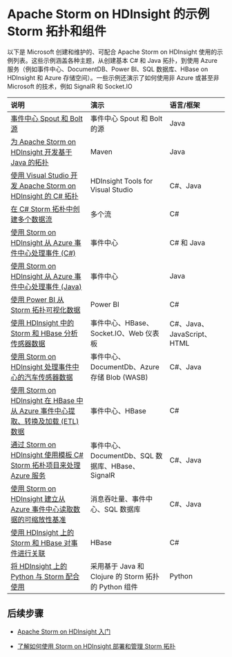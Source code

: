 <properties
 pageTitle="HDInsight 上的示例 Apache Storm 拓扑 | Azure"
 description="使用 Apache Storm on HDInsight 创建和测试的示例 Storm 拓扑列表，包括基本 C# 和 Java 拓扑，以及事件中心的用法。"
 services="hdinsight"
 documentationCenter=""
 authors="Blackmist"
 manager="paulettm"
 editor="cgronlun"
	tags="azure-portal"/>

<tags
	ms.service="hdinsight"
	ms.date="03/18/2016"
	wacn.date="04/26/2016"/>

# Apache Storm on HDInsight 的示例 Storm 拓扑和组件

以下是 Microsoft 创建和维护的、可配合 Apache Storm on HDInsight 使用的示例列表。这些示例涵盖各种主题，从创建基本 C# 和 Java 拓扑，到使用 Azure 服务（例如事件中心、DocumentDB、Power BI、SQL 数据库、HBase on HDInsight 和 Azure 存储空间）。一些示例还演示了如何使用非 Azure 或甚至非 Microsoft 的技术，例如 SignalR 和 Socket.IO

| 说明 | 演示 | 语言/框架 |
|:--------------------------------------------------------------------------------------------------------|:-----------------------------------------------------|:---------------------------|
| [事件中心 Spout 和 Bolt 源](https://github.com/apache/storm/tree/master/external/storm-eventhubs) | 事件中心 Spout 和 Bolt 的源 | Java |
| [为 Apache Storm on HDInsight 开发基于 Java 的拓扑][5797064f] | Maven | Java |
| [使用 Visual Studio 开发 Apache Storm on HDInsight 的 C# 拓扑][16fce2d1] | HDInsight Tools for Visual Studio | C#、Java |
| [在 C# Storm 拓朴中创建多个数据流][ec5a4064] | 多个流 | C# |
| [使用 Storm on HDInsight 从 Azure 事件中心处理事件 (C#)][844d1d81] | 事件中心 | C# 和 Java |
| [使用 Storm on HDInsight 从 Azure 事件中心处理事件 (Java)](/documentation/articles/hdinsight-storm-develop-java-event-hub-topology) | 事件中心 | Java |
| [使用 Power BI 从 Storm 拓扑可视化数据][94d15238] | Power BI | C# |
| [使用 HDInsight 中的 Storm 和 HBase 分析传感器数据][ab894747] | 事件中心、HBase、Socket.IO、Web 仪表板 | C#、Java、JavaScript、HTML |
| [使用 Storm on HDInsight 处理事件中心的汽车传感器数据][246ee964] | 事件中心、DocumentDb、Azure 存储 Blob (WASB) | C#、Java |
| [使用 Storm on HDInsight 在 HBase 中从 Azure 事件中心提取、转换及加载 (ETL) 数据][b4b68194] | 事件中心、HBase | C# |
| [通过 Storm on HDInsight 使用模板 C# Storm 拓朴项目来处理 Azure 服务][ce0c02a2] | 事件中心、DocumentDb、SQL 数据库、HBase、SignalR | C#、Java |
| [使用 Storm on HDInsight 建立从 Azure 事件中心读取数据的可缩放性基准][d6c540e3] | 消息吞吐量、事件中心、SQL 数据库 | C#、Java |
| [使用 HDInsight 上的 Storm 和 HBase 对事件进行关联](/documentation/articles/hdinsight-storm-correlation-topology) | HBase | C# |
| [将 HDInsight 上的 Python 与 Storm 配合使用](/documentation/articles/hdinsight-storm-develop-python-topology) | 采用基于 Java 和 Clojure 的 Storm 拓扑的 Python 组件 | Python |

## 后续步骤

* [Apache Storm on HDInsight 入门][2b8c3488]

* [了解如何使用 Storm on HDInsight 部署和管理 Storm 拓扑][6eb0d3b8]

  [2b8c3488]: /documentation/articles/hdinsight-apache-storm-tutorial-get-started "了解如何创建 Storm on HDInsight 群集，以及如何使用 Storm 仪表板来部署示例拓扑。"
  [6eb0d3b8]: /documentation/articles/hdinsight-storm-deploy-monitor-topology "了解如何使用基于 Web 的 Storm 仪表板和 Storm UI 或 HDInsight Tools for Visual Studio 来部署和管理拓扑。"
  [16fce2d1]: /documentation/articles/hdinsight-storm-develop-csharp-visual-studio-topology "了解如何使用 HDInsight Tools for Visual Studio 创建 C# Storm 拓扑。"
  [5797064f]: /documentation/articles/hdinsight-storm-develop-java-topology "了解如何通过创建一个基本的单词计数拓扑，使用 Maven 以 Java 语言创建 Storm 拓扑。"
  [94d15238]: /documentation/articles/hdinsight-storm-power-bi-topology "演示如何从 C# 拓扑将数据写入 Power BI，然后基于这些数据创建图表和仪表板。"
  [ec5a4064]: https://github.com/Blackmist/csharp-storm-example "演示一个执行单词计数的基本 Storm 拓扑（以 C# 实现）。此外，还演示如何在一个 C# 拓扑中创建多个数据流。"
  [844d1d81]: /documentation/articles/hdinsight-storm-develop-csharp-event-hub-topology "了解如何使用 Storm on HDInsight 从 Azure 事件中心读取和写入数据。"
  [ab894747]: /documentation/articles/hdinsight-storm-sensor-data-analysis "了解如何使用 Apache Storm on HDInsight 处理来自 Azure 事件中心的传感器数据，使用 D3.js 可视化这些数据，然后（可选）将数据存储到 HBase。"
  [246ee964]: /documentation/articles/hdinsight-storm-iot-eventhub-documentdb "了解如何使用 Storm 拓扑从 Azure 事件中心读取消息，从 DocumentDB 读取数据参考文档，并将数据保存到 Azure 存储空间。"
  [d6c540e3]: https://github.com/hdinsight/hdinsight-storm-examples/blob/master/EventCountExample "用于演示使用 Apache Storm on HDInsight 从 Azure 事件中心读取数据以及将数据存储到 SQL 数据库时的吞吐量的多个拓扑。"
  [b4b68194]: https://github.com/hdinsight/hdinsight-storm-examples/blob/master/RealTimeETLExample "了解如何从 Azure 事件中心读取数据，聚合并转换数据，然后将数据存储到 HBase on HDInsight。"
  [ce0c02a2]: https://github.com/hdinsight/hdinsight-storm-examples/tree/master/templates/HDInsightStormExamples "此项目包含用来与各种 Azure 服务（例如事件中心、DocumentDB 和 SQL 数据库）进行交互的 spout、bolt 和拓扑的模板。"
 

<!---HONumber=Mooncake_0215_2016-->